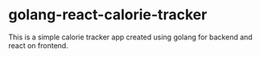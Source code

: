 # golang-react-calorie-tracker
This is a simple calorie tracker app created using golang for backend and react on frontend.
